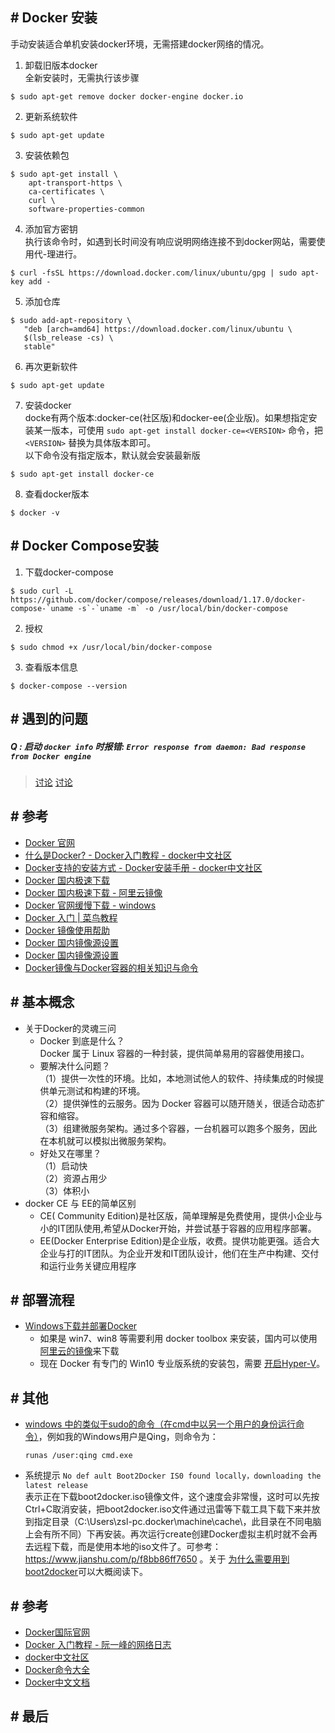 

## \# Docker 安装

手动安装适合单机安装docker环境，无需搭建docker网络的情况。

1. 卸载旧版本docker  
全新安装时，无需执行该步骤  
```shell
$ sudo apt-get remove docker docker-engine docker.io
```

2. 更新系统软件  
```shell
$ sudo apt-get update
```

3. 安装依赖包  
```shell
$ sudo apt-get install \
    apt-transport-https \
    ca-certificates \
    curl \
    software-properties-common
```

4. 添加官方密钥    
执行该命令时，如遇到长时间没有响应说明网络连接不到docker网站，需要使用代-理进行。
```shell
$ curl -fsSL https://download.docker.com/linux/ubuntu/gpg | sudo apt-key add -
```

5. 添加仓库  
```shell
$ sudo add-apt-repository \
   "deb [arch=amd64] https://download.docker.com/linux/ubuntu \
   $(lsb_release -cs) \
   stable"
```

6. 再次更新软件   
```shell
$ sudo apt-get update
```

7. 安装docker  
docke有两个版本:docker-ce(社区版)和docker-ee(企业版)。如果想指定安装某一版本，可使用 `sudo apt-get install docker-ce=<VERSION>` 命令，把 `<VERSION>` 替换为具体版本即可。  
以下命令没有指定版本，默认就会安装最新版
```shell
$ sudo apt-get install docker-ce
```

8. 查看docker版本  
```shell
$ docker -v
```

## \# Docker Compose安装
1. 下载docker-compose  
```shell
$ sudo curl -L https://github.com/docker/compose/releases/download/1.17.0/docker-compose-`uname -s`-`uname -m` -o /usr/local/bin/docker-compose
```

2. 授权  
```shell
$ sudo chmod +x /usr/local/bin/docker-compose
```

3. 查看版本信息    
```shell
$ docker-compose --version
```


## \# 遇到的问题

##### Q : 启动 `docker info` 时报错: `Error response from daemon: Bad response from Docker engine`
> [讨论](https://developer.aliyun.com/article/636667)
> [讨论](https://github.com/docker/for-win/issues/1028)

## \# 参考

- [Docker 官网](https://www.docker.com/)
- [什么是Docker? - Docker入门教程 - docker中文社区](https://www.docker.org.cn/book/docker/what-is-docker-16.html)
- [Docker支持的安装方式 - Docker安装手册 - docker中文社区](https://www.docker.org.cn/book/install/supported-platform-17.html)
- [Docker 国内极速下载](http://get.daocloud.io/#install-docker-for-mac-windows)
- [Docker 国内极速下载 - 阿里云镜像](https://cr.console.aliyun.com/cn-hangzhou/new)
- [Docker 官网缓慢下载 - windows](https://docs.docker.com/docker-for-windows/install/)
- [Docker 入门 | 菜鸟教程](https://www.runoob.com/docker/ubuntu-docker-install.html)
- [Docker 镜像使用帮助](https://lug.ustc.edu.cn/wiki/mirrors/help/docker/)
- [Docker 国内镜像源设置](https://juejin.im/post/6844904111582740493)
- [Docker 国内镜像源设置](https://www.jianshu.com/p/405fe33b9032)
- [Docker镜像与Docker容器的相关知识与命令](http://www.heartthinkdo.com/?p=1652#31)
## \# 基本概念

-   关于Docker的灵魂三问
    -   Docker 到底是什么？  
        Docker 属于 Linux 容器的一种封装，提供简单易用的容器使用接口。  
    -   要解决什么问题？  
        （1）提供一次性的环境。比如，本地测试他人的软件、持续集成的时候提供单元测试和构建的环境。  
        （2）提供弹性的云服务。因为 Docker 容器可以随开随关，很适合动态扩容和缩容。  
        （3）组建微服务架构。通过多个容器，一台机器可以跑多个服务，因此在本机就可以模拟出微服务架构。  
    -   好处又在哪里？   
        （1）启动快  
        （2）资源占用少  
        （3）体积小  
-   docker CE 与 EE的简单区别
    -   CE( Community Edition)是社区版，简单理解是免费使用，提供小企业与小的IT团队使用,希望从Docker开始，并尝试基于容器的应用程序部署。
    -   EE(Docker Enterprise Edition)是企业版，收费。提供功能更强。适合大企业与打的IT团队。为企业开发和IT团队设计，他们在生产中构建、交付和运行业务关键应用程序


## \# 部署流程

-   [Windows下载并部署Docker](https://www.runoob.com/docker/windows-docker-install.html)  
    -   如果是 win7、win8 等需要利用 docker toolbox 来安装，国内可以使用[阿里云的镜像](http://mirrors.aliyun.com/docker-toolbox/windows/docker-toolbox/)来下载
    -   现在 Docker 有专门的 Win10 专业版系统的安装包，需要 [开启Hyper-V](https://www.runoob.com/docker/windows-docker-install.html)。




## \# 其他

-   [windows 中的类似于sudo的命令（在cmd中以另一个用户的身份运行命令）](https://www.cnblogs.com/vanwoos/p/9866352.html)，例如我的Windows用户是Qing，则命令为：  
    ```shell
    runas /user:qing cmd.exe
    ```
-   系统提示 `No def ault Boot2Docker IS0 found locally，downloading the latest release`  
    表示正在下载boot2docker.iso镜像文件，这个速度会非常慢，这时可以先按Ctrl+C取消安装，把boot2docker.iso文件通过迅雷等下载工具下载下来并放到指定目录（C:\Users\zsl-pc.docker\machine\cache\，此目录在不同电脑上会有所不同）下再安装。再次运行create创建Docker虚拟主机时就不会再去远程下载，而是使用本地的iso文件了。可参考：https://www.jianshu.com/p/f8bb86ff7650 。关于 [为什么需要用到boot2docker](https://www.cnblogs.com/52fhy/p/8413029.html)可以大概阅读下。  



## \# 参考

-   [Docker国际官网](https://www.docker.com/)
-   [Docker 入门教程 - 阮一峰的网络日志](http://www.ruanyifeng.com/blog/2018/02/docker-tutorial.html)  
-   [docker中文社区](https://www.docker.org.cn/index.html)
-   [Docker命令大全](https://blog.csphere.cn/archives/22)
-   [Docker中文文档](http://www.dockerinfo.net/document)


## \# 最后



